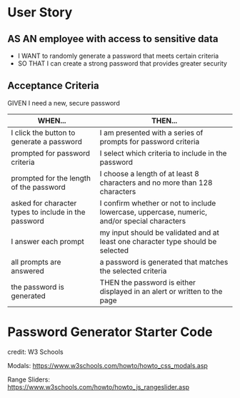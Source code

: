 # User Story

## AS AN employee with access to sensitive data

-   I WANT to randomly generate a password that meets certain criteria
-   SO THAT I can create a strong password that provides greater security

## Acceptance Criteria

GIVEN I need a new, secure password

| WHEN...                                              | THEN...                                                                                      |
| ---------------------------------------------------- | -------------------------------------------------------------------------------------------- |
| I click the button to generate a password            | I am presented with a series of prompts for password criteria                                |
| prompted for password criteria                       | I select which criteria to include in the password                                           |
| prompted for the length of the password              | I choose a length of at least 8 characters and no more than 128 characters                   |
| asked for character types to include in the password | I confirm whether or not to include lowercase, uppercase, numeric, and/or special characters |
| I answer each prompt                                 | my input should be validated and at least one character type should be selected              |
| all prompts are answered                             | a password is generated that matches the selected criteria                                   |
| the password is generated                            | THEN the password is either displayed in an alert or written to the page                     |

# Password Generator Starter Code

credit:
W3 Schools

Modals:
https://www.w3schools.com/howto/howto_css_modals.asp

Range Sliders:
https://www.w3schools.com/howto/howto_js_rangeslider.asp
